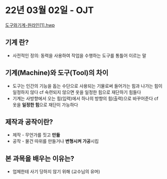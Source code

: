 # 22년 03월 02일 - OJT

[도구와기계-원라인[1].hwp](%EB%8F%84%EA%B5%AC%EC%99%80%EA%B8%B0%EA%B3%84-%EC%9B%90%EB%9D%BC%EC%9D%B81.hwp)

## 기계 란?

- 사전적인 정의: 동력을 사용하여 작업을 수행하는 도구를 통틀어 이르는 말

## 기계(Machine)와 도구(Tool)의 차이

- 도구는 인간의 기능을 돕는 수단으로 사용되는 기물로써 들어가는 힘과 나가는 힘이 일정하지 않다
cf 숙련되지 않으면 옷을 일정한 힘으로 재단하기 힘들다
- 기계는 사방향에서 오는 힘(입력)에서 하나의 방향의 힘(출력)으로 바꾸어준다
cf 옷을 **일정한 힘**으로 재단이 가능하다

## 제작과 공작이란?

- 제작 - 무언가를 짓고 **만듦**
- 공작 - 물건 따위를 만들거나 **변형시켜 가공**시킴

## 본 과목을 배우는 이유는?

- 업체한테 사기 당하지 않기 위해 (교수님의 유머)